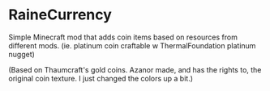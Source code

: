 # RaineCurrency

Simple Minecraft mod that adds coin items based on resources from different mods. (ie. platinum coin craftable w ThermalFoundation platinum nugget)

(Based on Thaumcraft's gold coins. Azanor made, and has the rights to, the original coin texture. I just changed the colors up a bit.)

